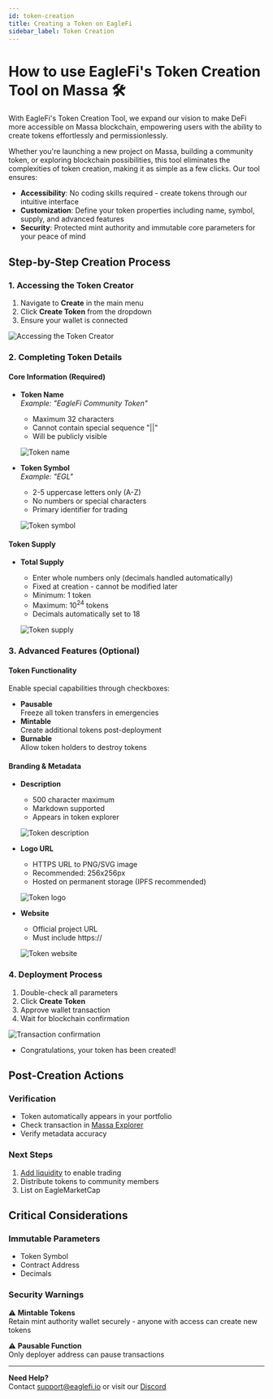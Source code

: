 ```yaml
---
id: token-creation
title: Creating a Token on EagleFi
sidebar_label: Token Creation
---
```


# How to use EagleFi's Token Creation Tool on Massa 🛠️

With EagleFi's Token Creation Tool, we expand our vision to make DeFi more accessible on Massa blockchain, empowering users with the ability to create tokens effortlessly and permissionlessly.

Whether you're launching a new project on Massa, building a community token, or exploring blockchain possibilities, this tool eliminates the complexities of token creation, making it as simple as a few clicks. Our tool ensures:

- **Accessibility**: No coding skills required - create tokens through our intuitive interface
- **Customization**: Define your token properties including name, symbol, supply, and advanced features
- **Security**: Protected mint authority and immutable core parameters for your peace of mind

<!-- ![Token Creation Banner](path-to-your-banner-image.png) -->

## Step-by-Step Creation Process

### 1. Accessing the Token Creator

1. Navigate to **Create** in the main menu
2. Click **Create Token** from the dropdown
3. Ensure your wallet is connected

![Accessing the Token Creator](/img/AccessTC.png)

### 2. Completing Token Details

#### Core Information (Required)

- **Token Name**  
  *Example: "EagleFi Community Token"*  
  - Maximum 32 characters
  - Cannot contain special sequence "||"
  - Will be publicly visible
  
  ![Token name](/img/token_name.png)

- **Token Symbol**  
  *Example: "EGL"*  
  - 2-5 uppercase letters only (A-Z)
  - No numbers or special characters
  - Primary identifier for trading
  
  ![Token symbol](/img/T_symbol.jpg)

<!-- ![Core Information Section](screenshot-core-fields.png) -->

#### Token Supply

- **Total Supply**  
  - Enter whole numbers only (decimals handled automatically)
  - Fixed at creation - cannot be modified later
  - Minimum: 1 token
  - Maximum: 10<sup>24</sup> tokens
  - Decimals automatically set to 18
  
  ![Token supply](/img/T_supply.jpg)

<!-- *Pro Tip: Use commas for readability (e.g., 1,000,000)* -->

### 3. Advanced Features (Optional)

#### Token Functionality

Enable special capabilities through checkboxes:

- **Pausable**  
  Freeze all token transfers in emergencies
- **Mintable**  
  Create additional tokens post-deployment
- **Burnable**  
  Allow token holders to destroy tokens

<!-- ![Features Section](screenshot-features.png) -->

#### Branding & Metadata

- **Description**  
  - 500 character maximum
  - Markdown supported
  - Appears in token explorer
  
  ![Token description](/img/T_description.jpg)
  
- **Logo URL**  
  - HTTPS URL to PNG/SVG image
  - Recommended: 256x256px
  - Hosted on permanent storage (IPFS recommended)
  
  ![Token logo](/img/T_url.jpg)
  
- **Website**  
  - Official project URL
  - Must include https://
  
  ![Token website](/img/T_website.jpg)

<!-- ![Branding Section](screenshot-branding.png) -->

### 4. Deployment Process

1. Double-check all parameters
2. Click **Create Token**
3. Approve wallet transaction
4. Wait for blockchain confirmation

![Transaction confirmation](/img/T_success.png)

- Congratulations, your token has been created!

<!-- ![Deployment Process](screenshot-transaction.png) -->

## Post-Creation Actions

### Verification

- Token automatically appears in your portfolio
- Check transaction in [Massa Explorer](https://explorer.massa.net)
- Verify metadata accuracy

### Next Steps

1. [Add liquidity](./pools) to enable trading
2. Distribute tokens to community members
3. List on EagleMarketCap

## Critical Considerations

### Immutable Parameters

- Token Symbol
- Contract Address
- Decimals

### Security Warnings

⚠️ **Mintable Tokens**  
Retain mint authority wallet securely - anyone with access can create new tokens

⚠️ **Pausable Function**  
Only deployer address can pause transactions

---

**Need Help?**  
Contact support@eaglefi.io or visit our [Discord](https://discord.gg/r7hpAxVUMC)
